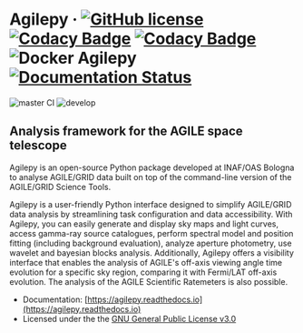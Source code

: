 # 



# Agilepy &middot; [![GitHub license](https://img.shields.io/badge/License-GPLv3-blue.svg)](https://www.gnu.org/licenses/gpl-3.0) [![Codacy Badge](https://api.codacy.com/project/badge/Grade/1729ff523c6546188e94006ef0c8c594)](https://www.codacy.com/gh/AGILESCIENCE/Agilepy?utm_source=github.com&amp;utm_medium=referral&amp;utm_content=AGILESCIENCE/Agilepy&amp;utm_campaign=Badge_Grade) [![Codacy Badge](https://api.codacy.com/project/badge/Coverage/1729ff523c6546188e94006ef0c8c594)](https://www.codacy.com/gh/AGILESCIENCE/Agilepy?utm_source=github.com&amp;utm_medium=referral&amp;utm_content=AGILESCIENCE/Agilepy&amp;utm_campaign=Badge_Coverage) ![Docker Agilepy](https://img.shields.io/docker/v/agilescience/agilepy?label=Agilepy&logo=Docker&sort=date) [![Documentation Status](https://readthedocs.org/projects/agilepy/badge/?version=latest)](https://agilepy.readthedocs.io/en/latest/?badge=latest)

![master CI](https://github.com/AGILESCIENCE/Agilepy/actions/workflows/continuous-integration-workflow.yaml/badge.svg?branch=master)
![develop](https://github.com/AGILESCIENCE/Agilepy/actions/workflows/continuous-integration-workflow.yaml/badge.svg?branch=develop)








## Analysis framework for the AGILE space telescope

Agilepy is an open-source Python package developed at INAF/OAS Bologna to analyse AGILE/GRID data built on top of the command-line version of the AGILE/GRID Science Tools.

Agilepy is a user-friendly Python interface designed to simplify AGILE/GRID data analysis by streamlining task configuration and data accessibility.
With Agilepy, you can easily generate and display sky maps and light curves, access gamma-ray source catalogues, perform spectral model and position fitting (including background evaluation), analyze aperture photometry, use wavelet and bayesian blocks analysis.
Additionally, Agilepy offers a visibility interface that enables the analysis of AGILE's off-axis viewing angle time evolution for a specific sky region, comparing it with Fermi/LAT off-axis evolution.
The analysis of the AGILE Scientific Ratemeters is also possible.


  * Documentation: [https://agilepy.readthedocs.io](https://agilepy.readthedocs.io)
  * Licensed under the the [GNU General Public License v3.0](https://github.com/AGILESCIENCE/Agilepy/blob/master/LICENSE)

